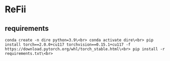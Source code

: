 # ReFii
## requirements
`conda create -n dire python=3.9\<br>
conda activate dire\<br>
pip install torch==2.0.0+cu117 torchvision==0.15.1+cu117 -f https://download.pytorch.org/whl/torch_stable.html\<br>
pip install -r requirements.txt\<br>`
